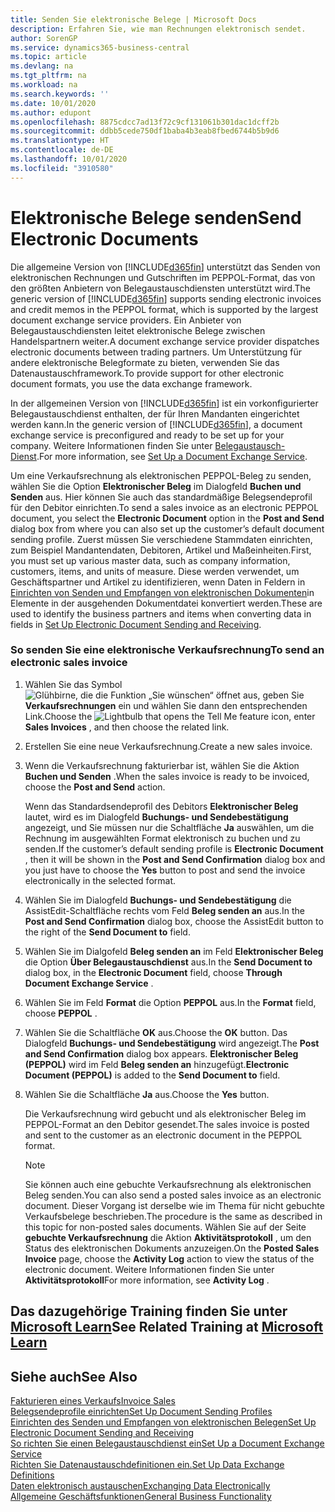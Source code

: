 ```yaml
---
title: Senden Sie elektronische Belege | Microsoft Docs
description: Erfahren Sie, wie man Rechnungen elektronisch sendet.
author: SorenGP
ms.service: dynamics365-business-central
ms.topic: article
ms.devlang: na
ms.tgt_pltfrm: na
ms.workload: na
ms.search.keywords: ''
ms.date: 10/01/2020
ms.author: edupont
ms.openlocfilehash: 8875cdcc7ad13f72c9cf131061b301dac1dcff2b
ms.sourcegitcommit: ddbb5cede750df1baba4b3eab8fbed6744b5b9d6
ms.translationtype: HT
ms.contentlocale: de-DE
ms.lasthandoff: 10/01/2020
ms.locfileid: "3910580"
---
```

# <a name="send-electronic-documents"></a><span data-ttu-id="d40cb-103">Elektronische Belege senden</span><span class="sxs-lookup"><span data-stu-id="d40cb-103">Send Electronic Documents</span></span>
<span data-ttu-id="d40cb-104">Die allgemeine Version von [!INCLUDE[d365fin](includes/d365fin_md.md)] unterstützt das Senden von elektronischen Rechnungen und Gutschriften im PEPPOL-Format, das von den größten Anbietern von Belegaustauschdiensten unterstützt wird.</span><span class="sxs-lookup"><span data-stu-id="d40cb-104">The generic version of [!INCLUDE[d365fin](includes/d365fin_md.md)] supports sending electronic invoices and credit memos in the PEPPOL format, which is supported by the largest document exchange service providers.</span></span> <span data-ttu-id="d40cb-105">Ein Anbieter von Belegaustauschdiensten leitet elektronische Belege zwischen Handelspartnern weiter.</span><span class="sxs-lookup"><span data-stu-id="d40cb-105">A document exchange service provider dispatches electronic documents between trading partners.</span></span> <span data-ttu-id="d40cb-106">Um Unterstützung für andere elektronische Belegformate zu bieten, verwenden Sie das Datenaustauschframework.</span><span class="sxs-lookup"><span data-stu-id="d40cb-106">To provide support for other electronic document formats, you use the data exchange framework.</span></span>  

 <span data-ttu-id="d40cb-107">In der allgemeinen Version von [!INCLUDE[d365fin](includes/d365fin_md.md)] ist ein vorkonfigurierter Belegaustauschdienst enthalten, der für Ihren Mandanten eingerichtet werden kann.</span><span class="sxs-lookup"><span data-stu-id="d40cb-107">In the generic version of [!INCLUDE[d365fin](includes/d365fin_md.md)], a document exchange service is preconfigured and ready to be set up for your company.</span></span> <span data-ttu-id="d40cb-108">Weitere Informationen finden Sie unter [Belegaustausch-Dienst](across-how-to-set-up-a-document-exchange-service.md).</span><span class="sxs-lookup"><span data-stu-id="d40cb-108">For more information, see [Set Up a Document Exchange Service](across-how-to-set-up-a-document-exchange-service.md).</span></span>  

 <span data-ttu-id="d40cb-109">Um eine Verkaufsrechnung als elektronischen PEPPOL-Beleg zu senden, wählen Sie die Option **Elektronischer Beleg** im Dialogfeld **Buchen und Senden** aus. Hier können Sie auch das standardmäßige Belegsendeprofil für den Debitor einrichten.</span><span class="sxs-lookup"><span data-stu-id="d40cb-109">To send a sales invoice as an electronic PEPPOL document, you select the **Electronic Document** option in the **Post and Send** dialog box from where you can also set up the customer’s default document sending profile.</span></span> <span data-ttu-id="d40cb-110">Zuerst müssen Sie verschiedene Stammdaten einrichten, zum Beispiel Mandantendaten, Debitoren, Artikel und Maßeinheiten.</span><span class="sxs-lookup"><span data-stu-id="d40cb-110">First, you must set up various master data, such as company information, customers, items, and units of measure.</span></span> <span data-ttu-id="d40cb-111">Diese werden verwendet, um Geschäftspartner und Artikel zu identifizieren, wenn Daten in Feldern in [Einrichten von Senden und Empfangen von elektronischen Dokumenten](across-how-to-set-up-electronic-document-sending-and-receiving.md)in Elemente in der ausgehenden Dokumentdatei konvertiert werden.</span><span class="sxs-lookup"><span data-stu-id="d40cb-111">These are used to identify the business partners and items when converting data in fields in [Set Up Electronic Document Sending and Receiving](across-how-to-set-up-electronic-document-sending-and-receiving.md).</span></span>  

### <a name="to-send-an-electronic-sales-invoice"></a><span data-ttu-id="d40cb-112">So senden Sie eine elektronische Verkaufsrechnung</span><span class="sxs-lookup"><span data-stu-id="d40cb-112">To send an electronic sales invoice</span></span>  

1.  <span data-ttu-id="d40cb-113">Wählen Sie das Symbol ![Glühbirne, die die Funktion „Sie wünschen“ öffnet](media/ui-search/search_small.png "Was möchten Sie tun?") aus, geben Sie **Verkaufsrechnungen** ein und wählen Sie dann den entsprechenden Link.</span><span class="sxs-lookup"><span data-stu-id="d40cb-113">Choose the ![Lightbulb that opens the Tell Me feature](media/ui-search/search_small.png "Tell me what you want to do") icon, enter **Sales Invoices** , and then choose the related link.</span></span>  

2.  <span data-ttu-id="d40cb-114">Erstellen Sie eine neue Verkaufsrechnung.</span><span class="sxs-lookup"><span data-stu-id="d40cb-114">Create a new sales invoice.</span></span>  

3.  <span data-ttu-id="d40cb-115">Wenn die Verkaufsrechnung fakturierbar ist, wählen Sie die Aktion **Buchen und Senden** .</span><span class="sxs-lookup"><span data-stu-id="d40cb-115">When the sales invoice is ready to be invoiced, choose the **Post and Send** action.</span></span>  

     <span data-ttu-id="d40cb-116">Wenn das Standardsendeprofil des Debitors **Elektronischer Beleg** lautet, wird es im Dialogfeld **Buchungs- und Sendebestätigung** angezeigt, und Sie müssen nur die Schaltfläche **Ja** auswählen, um die Rechnung im ausgewählten Format elektronisch zu buchen und zu senden.</span><span class="sxs-lookup"><span data-stu-id="d40cb-116">If the customer’s default sending profile is **Electronic Document** , then it will be shown in the **Post and Send Confirmation** dialog box and you just have to choose the **Yes** button to post and send the invoice electronically in the selected format.</span></span>  

4.  <span data-ttu-id="d40cb-117">Wählen Sie im Dialogfeld **Buchungs- und Sendebestätigung** die AssistEdit-Schaltfläche rechts vom Feld **Beleg senden an** aus.</span><span class="sxs-lookup"><span data-stu-id="d40cb-117">In the **Post and Send Confirmation** dialog box, choose the AssistEdit button to the right of the **Send Document to** field.</span></span>  

5.  <span data-ttu-id="d40cb-118">Wählen Sie im Dialgofeld **Beleg senden an** im Feld **Elektronischer Beleg** die Option **Über Belegaustauschdienst** aus.</span><span class="sxs-lookup"><span data-stu-id="d40cb-118">In the **Send Document to** dialog box, in the **Electronic Document** field, choose **Through Document Exchange Service** .</span></span>  

6.  <span data-ttu-id="d40cb-119">Wählen Sie im Feld **Format** die Option **PEPPOL** aus.</span><span class="sxs-lookup"><span data-stu-id="d40cb-119">In the **Format** field, choose **PEPPOL** .</span></span>  

7.  <span data-ttu-id="d40cb-120">Wählen Sie die Schaltfläche **OK** aus.</span><span class="sxs-lookup"><span data-stu-id="d40cb-120">Choose the **OK** button.</span></span> <span data-ttu-id="d40cb-121">Das Dialogfeld **Buchungs- und Sendebestätigung** wird angezeigt.</span><span class="sxs-lookup"><span data-stu-id="d40cb-121">The **Post and Send Confirmation** dialog box appears.</span></span> <span data-ttu-id="d40cb-122">**Elektronischer Beleg (PEPPOL)** wird im Feld **Beleg senden an** hinzugefügt.</span><span class="sxs-lookup"><span data-stu-id="d40cb-122">**Electronic Document (PEPPOL)** is added to the **Send Document to** field.</span></span>  

8.  <span data-ttu-id="d40cb-123">Wählen Sie die Schaltfläche **Ja** aus.</span><span class="sxs-lookup"><span data-stu-id="d40cb-123">Choose the **Yes** button.</span></span>  

     <span data-ttu-id="d40cb-124">Die Verkaufsrechnung wird gebucht und als elektronischer Beleg im PEPPOL-Format an den Debitor gesendet.</span><span class="sxs-lookup"><span data-stu-id="d40cb-124">The sales invoice is posted and sent to the customer as an electronic document in the PEPPOL format.</span></span>  

    > [!NOTE]  
    >  <span data-ttu-id="d40cb-125">Sie können auch eine gebuchte Verkaufsrechnung als elektronischen Beleg senden.</span><span class="sxs-lookup"><span data-stu-id="d40cb-125">You can also send a posted sales invoice as an electronic document.</span></span> <span data-ttu-id="d40cb-126">Dieser Vorgang ist derselbe wie im Thema für nicht gebuchte Verkaufsbelege beschrieben.</span><span class="sxs-lookup"><span data-stu-id="d40cb-126">The procedure is the same as described in this topic for non-posted sales documents.</span></span> <span data-ttu-id="d40cb-127">Wählen Sie auf der Seite **gebuchte Verkaufsrechnung** die Aktion **Aktivitätsprotokoll** , um den Status des elektronischen Dokuments anzuzeigen.</span><span class="sxs-lookup"><span data-stu-id="d40cb-127">On the **Posted Sales Invoice** page, choose the **Activity Log** action to view the status of the electronic document.</span></span> <span data-ttu-id="d40cb-128">Weitere Informationen finden Sie unter **Aktivitätsprotokoll**</span><span class="sxs-lookup"><span data-stu-id="d40cb-128">For more information, see **Activity Log** .</span></span>  

## <a name="see-related-training-at-microsoft-learn"></a><span data-ttu-id="d40cb-129">Das dazugehörige Training finden Sie unter [Microsoft Learn](/learn/modules/electronic-documents-dynamics-365-business-central/index)</span><span class="sxs-lookup"><span data-stu-id="d40cb-129">See Related Training at [Microsoft Learn](/learn/modules/electronic-documents-dynamics-365-business-central/index)</span></span>

## <a name="see-also"></a><span data-ttu-id="d40cb-130">Siehe auch</span><span class="sxs-lookup"><span data-stu-id="d40cb-130">See Also</span></span>  
[<span data-ttu-id="d40cb-131">Fakturieren eines Verkaufs</span><span class="sxs-lookup"><span data-stu-id="d40cb-131">Invoice Sales</span></span>](sales-how-invoice-sales.md)  
[<span data-ttu-id="d40cb-132">Belegsendeprofile einrichten</span><span class="sxs-lookup"><span data-stu-id="d40cb-132">Set Up Document Sending Profiles</span></span>](sales-how-setup-document-send-profiles.md)  
[<span data-ttu-id="d40cb-133">Einrichten des Senden und Empfangen von elektronischen Belegen</span><span class="sxs-lookup"><span data-stu-id="d40cb-133">Set Up Electronic Document Sending and Receiving</span></span>](across-how-to-set-up-electronic-document-sending-and-receiving.md)  
[<span data-ttu-id="d40cb-134">So richten Sie einen Belegaustauschdienst ein</span><span class="sxs-lookup"><span data-stu-id="d40cb-134">Set Up a Document Exchange Service</span></span>](across-how-to-set-up-a-document-exchange-service.md)  
[<span data-ttu-id="d40cb-135">Richten Sie Datenaustauschdefinitionen ein.</span><span class="sxs-lookup"><span data-stu-id="d40cb-135">Set Up Data Exchange Definitions</span></span>](across-how-to-set-up-data-exchange-definitions.md)  
[<span data-ttu-id="d40cb-136">Daten elektronisch austauschen</span><span class="sxs-lookup"><span data-stu-id="d40cb-136">Exchanging Data Electronically</span></span>](across-data-exchange.md)  
[<span data-ttu-id="d40cb-137">Allgemeine Geschäftsfunktionen</span><span class="sxs-lookup"><span data-stu-id="d40cb-137">General Business Functionality</span></span>](ui-across-business-areas.md)  
